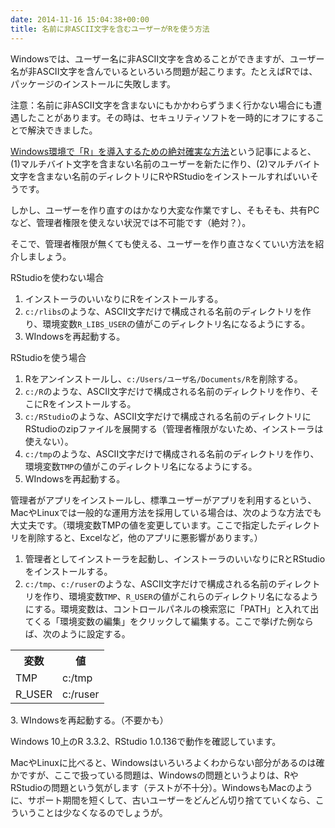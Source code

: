 ```yaml
---
date: 2014-11-16 15:04:38+00:00
title: 名前に非ASCII文字を含むユーザーがRを使う方法
---
```


Windowsでは、ユーザー名に非ASCII文字を含めることができますが、ユーザー名が非ASCII文字を含んでいるといろいろ問題が起こります。たとえばRでは、パッケージのインストールに失敗します。

注意：名前に非ASCII文字を含まないにもかかわらずうまく行かない場合にも遭遇したことがあります。その時は、セキュリティソフトを一時的にオフにすることで解決できました。

[Windows環境で「R」を導入するための絶対確実な方法](http://d.hatena.ne.jp/R-statistiker/20141112/1415799972)という記事によると、(1)マルチバイト文字を含まない名前のユーザーを新たに作り、(2)マルチバイト文字を含まない名前のディレクトリにRやRStudioをインストールすればいいそうです。

しかし、ユーザーを作り直すのはかなり大変な作業ですし、そもそも、共有PCなど、管理者権限を使えない状況では不可能です（絶対？）。

そこで、管理者権限が無くても使える、ユーザーを作り直さなくていい方法を紹介しましょう。

RStudioを使わない場合

  1. インストーラのいいなりにRをインストールする。
  2. `c:/rlibs`のような、ASCII文字だけで構成される名前のディレクトリを作り、環境変数`R_LIBS_USER`の値がこのディレクトリ名になるようにする。
  3. WIndowsを再起動する。

RStudioを使う場合

  1. Rをアンインストールし、`c:/Users/ユーザ名/Documents/R`を削除する。
  2. `c:/R`のような、ASCII文字だけで構成される名前のディレクトリを作り、そこにRをインストールする。
  3. `c:/RStudio`のような、ASCII文字だけで構成される名前のディレクトリにRStudioのzipファイルを展開する（管理者権限がないため、インストーラは使えない）。
  4. `c:/tmp`のような、ASCII文字だけで構成される名前のディレクトリを作り、環境変数`TMP`の値がこのディレクトリ名になるようにする。
  5. WIndowsを再起動する。

管理者がアプリをインストールし、標準ユーザーがアプリを利用するという、MacやLinuxでは一般的な運用方法を採用している場合は、次のような方法でも大丈夫です。（環境変数TMPの値を変更しています。ここで指定したディレクトリを削除すると、Excelなど，他のアプリに悪影響があります。）

  1. 管理者としてインストーラを起動し、インストーラのいいなりにRとRStudioをインストールする。
  2. `c:/tmp`、`c:/ruser`のような、ASCII文字だけで構成される名前のディレクトリを作り、環境変数`TMP`、`R_USER`の値がこれらのディレクトリ名になるようにする。環境変数は、コントロールパネルの検索窓に「PATH」と入れて出てくる「環境変数の編集」をクリックして編集する。ここで挙げた例ならば、次のように設定する。
<table>
<tr><th>変数</th><th>値</th></tr>
<tr><td>TMP</td><td >c:/tmp</td></tr>
<tr><td>R_USER</td><td >c:/ruser</td></tr>
</table>
  3. WIndowsを再起動する。（不要かも）

Windows 10上のR 3.3.2、RStudio 1.0.136で動作を確認しています。

MacやLinuxに比べると、Windowsはいろいろよくわからない部分があるのは確かですが、ここで扱っている問題は、Windowsの問題というよりは、RやRStudioの問題という気がします（テストが不十分）。WindowsもMacのように、サポート期間を短くして、古いユーザーをどんどん切り捨てていくなら、こういうことは少なくなるのでしょうが。
